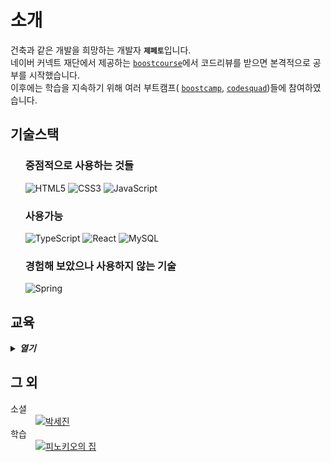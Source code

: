 <main>
  <h1>소개</h1>
  <p>
    건축과 같은 개발을 희망하는 개발자 <b><code>제페토</code></b>입니다.<br />
    네이버 커넥트 재단에서 제공하는 <a href="https://www.boostcourse.org/"><code>boostcourse</code></a>에서 코드리뷰를 받으면 본격적으로 공부를 시작했습니다.<br />
    이후에는 학습을 지속하기 위해 여러 부트캠프( <a href="https://boostcamp.connect.or.kr/"><code>boostcamp</code></a>, <a href="https://www.codesquad.kr/"><code>codesquad</code></a>)들에 참여하였습니다.<br />
  </p>
  <section>
    <h2>기술스택</h2>
    <ul>
      <section>
        <h3>중점적으로 사용하는 것들</h3>
          <img src="https://img.shields.io/badge/HTML5-E34F26.svg?style=for-the-badge&logo=HTML5&logoColor=white" alt="HTML5" />
          <img src="https://img.shields.io/badge/CSS3-1572B6.svg?style=for-the-badge&logo=CSS3&logoColor=white" alt="CSS3" />
          <img src="https://img.shields.io/badge/JavaScript-F7DF1E.svg?style=for-the-badge&logo=JavaScript&logoColor=black" alt="JavaScript" />
      </section>
      <section>
        <h3>사용가능</h3>
        <img src="https://img.shields.io/badge/TypeScript-3178C6.svg?style=for-the-badge&logo=TypeScript&logoColor=white" alt="TypeScript" />
        <img src="https://img.shields.io/badge/React-61DAFB.svg?style=for-the-badge&logo=React&logoColor=black" alt="React" />
        <img src="https://img.shields.io/badge/MySQL-4479A1.svg?style=for-the-badge&logo=MySQL&logoColor=white" alt="MySQL" />
      </section>
      <section>
        <h3>경험해 보았으나 사용하지 않는 기술</h3>
        <img src="https://img.shields.io/badge/Spring-6DB33F.svg?style=for-the-badge&logo=Spring&logoColor=white" alt="Spring"/>
      </section>
    </ul>
  </section>
  <section>
    <h2>교육</h2>
    <details>
      <summary>
        <strong>
          <em>열기</em>
        </strong>
      </summary>
      <hr />
      <table>
        <thead>
          <tr>
            <th>교육기관</th>
            <th>과정</th>
            <th>내용</th>
          </tr>
        </thead>
        <tbody>
          <tr>
            <td rowspan="3">
              <img src="https://ssl.pstatic.net/static/m/mooc/p/partner/boostcrs/new_boostcourse_18.svg" width="150"/>
            </td>
            <td>
              <code>웹 UI 개발</code>
            </td>
            <td>
              <blockquote>
                <details>
                  <summary>
                    <em>이미지 및 링크<em>
                  </summary>
                  <hr />
                  <a href="https://www.boostcourse.org/certificate/A20220307-418895">
                    <img
                      src="https://github.com/saejinpark/saejinpark/assets/54755633/ef695292-ec38-42ca-86e0-97d0c132ca8b"
                      width="300"
                      alt="웹 UI 수료증"
                    />
                  </a>
                </details>
              </blockquote>
              <dl>
                <dt>코스명</dt>
                <dd>[부스트코스] 웹 UI 개발</dd>
                <dt>언어</dt>
                <dd>HTML, CSS</dd>
                <dt>기술 </dt>
                <dd>웹 퍼블리싱, 시맨틱 마크업, 웹 접근성</dd>
              <dl>
            </td>
          </tr>
          <tr>
            <td>
              <code>웹 백엔드</code>
            </td>
            <td>
              <blockquote>
                <details>
                  <summary>
                    <em>이미지 및 링크<em>
                  </summary>
                  <hr />
                  <a href="http://www.boostcourse.org/certificate/A20220629-813783?langCode=ko">
                    <img
                      src="https://github.com/saejinpark/saejinpark/assets/54755633/c4837ea3-f4f7-4e97-bdb6-dada4c028f8f"
                      width="300"
                      alt="웹 백엔드 수료증"
                    />
                  </a>
                </details>
              </blockquote>
              <dl>
                <dt>
                  코스명
                </dt>
                <dd>
                  [부스트코스] 웹 백엔드
                </dd>
                <dt>
                  언어 
                </dt>
                <dd>
                  Java, Sql
                </dd>
                <dt>
                  기술 
                </dt>
                <dd>
                  Spring, MySQL
                </dd>
              <dl>
            </td>
          </tr>
          <tr>
            <td>
              <code>웹 풀스택</code>
            </td>
            <td>
              <blockquote>
                <details>
                  <summary>
                    <em>이미지 및 링크<em>
                  </summary>
                  <hr />
                  <a href="http://www.boostcourse.org/certificate/A20230202-228972?langCode=ko" />
                    <img src="https://github.com/saejinpark/saejinpark/assets/54755633/7eca5907-24b3-4d3f-a491-bfda4c17263d" 
                      width="300"
                      alt="웹 풀스택 수료증"
                    />
                  </a>
                </details>
              </blockquote>
              <dl>
                <dt>코스명</dt>
                <dd>[부스트코스] 웹프로그래밍</dd>
                <dt>언어 </dt>
                <dd>HTML, CSS, JavaScript, Java, Sql</dd>
                <dt>기술 </dt>
                <dd>웹 퍼블리싱, 시맨틱 마크업, 프론트엔드 개발, 웹 접근성, Spring, MySQL</dd>
              <dl>
            </td>
          </tr>
          <tr>
            <td>
              <img src="https://ssl.pstatic.net/static/dm/boostcamp/img/img_boostcamp_logo_m.png"  width="150"/>
            </td>
            <td>
              <code>Web·Mobile 챌린지</code>
            </td>
            <td>
              <blockquote>
                <details>
                  <summary>이미지</summary>
                  <hr />
                  <img src="https://github.com/saejinpark/saejinpark/assets/54755633/6f105441-ceab-4bef-acd1-9afb5e227a6d" 
                    width="300"
                    alt="수료증"
                  />
                </details>
              </blockquote>
              <ol>
                <li>버전관리도구(git과 GitHub)</li>
                <li>프로그래밍 언어 기본 : JavaScript</li>
                <li>개발 환경</li>
                <li>객체지향 프로그래밍</li>
                <li>함수형 프로그래밍</li>
                <li>비동기 프로그래밍</li>
                <li>프로그램 설계와 구조</li>
                <li>운영 체제와 컴퓨터 구조</li>
                <li>자료구조</li>
                <li>네트워크 프로그래밍</li>
              </ol>
            </td>
          </tr>
          <tr>
            <td>
              <img src="https://www.codesquad.kr/static/home1-7c5957508cc4189f879e921c33243e12.svg" width="150"/>
            </td>
            <td>
              프론트엔드
              <br />
              마스터즈 max
              <br />
              <code>2023-01-01</code>
              <br />
              ~ <code>2023-09-05</code>
            </td>
            <td>
              <h3>개인 프로젝트</h3>
              <ul>
                <dl>
                  <dt>정적 페이지 개발</dt>
                  <dd>
                    HTML, CSS, DOM, Event 기초<br /> 브라우저 렌더링, git, Node.JS 개발환경, DOM APIs, Event 중급, Templating, 웹 애니메이션,
                  </dd>
                  <dt>데이터 통신</dt>
                  <dd>
                    디버깅, 데이터 fetching, 비동기 통신, API Server
                  </dd>
                  <dt>알고리즘 구현</dt>
                  <dd>
                    ES Classes,비동기제어, Promise 패턴, 정렬, 탐색
                  </dd>
                  <dt>쇼핑몰 개발</dt>
                  <dd>
                    ES Modules, 객체지향 자바스크립트. MVC와 의존성관리, 재사용컴포넌트
                  </dd>
                  <dt>인터랙티브 웹사이트</dt>
                  <dd>
                    Event 고급제어, 커스텀 웹서버
                  </dd>
                  <dt>FE 세미나</dt>
                  <dd>
                    JS 특징 파헤치기
                  </dd>
                </dl>
              </ul>
              <h3>팀 프로젝트</h3>
              <ul>
                <dl>
                  <dt>할 일 관리 서비스</dt>
                  <dd>
                    FE 빌드 (웹팩, 바벨), 옵저버 패턴, 함수단위 프로그래밍
                  </dd>
                  <dt>할 일 관리 서비스</dt>
                  <dd>
                    FE 빌드 (웹팩, 바벨), 옵저버 패턴, 함수단위 프로그래밍
                  </dd>
                  <dt>온라인 주문 서비스</dt>
                  <dd>
                    타입스크립트, 에러핸들링
                  </dd>
                  <dt>상품 관리</dt>
                  <dd>
                    클라이언트 상태관리, React 기초
                  </dd>
                  <dt>온라인 예약 서비스</dt>
                  <dd>
                    리액트 훅, 리액트 스타일, 커스텀 훅, 상태관리
                  </dd>
                  <dt>이슈 관리 서비스</dt>
                  <dd>
                    컴포넌트 기반 개발, 스토리 북, 최적화, 테스팅
                  </dd>
                </dl>
              </ul>
            </td>
          </tr>
        </tbody>
      </table>
    </details>
  </section>
  <section>
    <h2>그 외</h2>
    <dl>
      <dt>소셜</dt>
      <dd>
        <a href="https://www.linkedin.com/in/%EC%84%B8%EC%A7%84-%EB%B0%95-770b57233/"><img src="https://img.shields.io/badge/LinkedIn-0A66C2.svg?style=for-the-badge&logo=LinkedIn&logoColor=white" alt="박세진"></a>
      </dd>
      <dt>학습</dt>
      <dd>
        <a href="https://github.com/orgs/Pinocchio-s-house/discussions"><img src="https://img.shields.io/badge/Pinocchio-house-house?style=for-the-badge&logo=Pinocchio%2520house" alt="피노키오의 집"></a>
      </dd>
    </dl>
  </section>
</main>
